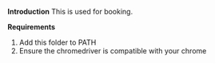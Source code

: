 **Introduction**
This is used for booking.

**Requirements**
1. Add this folder to PATH
2. Ensure the chromedriver is compatible with your chrome

